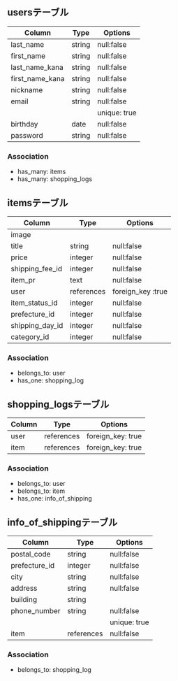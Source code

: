 ## usersテーブル

|Column          |Type     |Options            |
|----------------|---------|-------------------|
| last_name      | string  | null:false        |
| first_name     | string  | null:false        |
| last_name_kana | string  | null:false        |
| first_name_kana| string  | null:false        |
| nickname       | string  | null:false        |
| email          | string  | null:false        |
|                |         | unique: true      |
| birthday       | date    | null:false        |
| password       | string  | null:false        |

 ### Association
- has_many: items
- has_many: shopping_logs

## itemsテーブル

|Column             |Type       |Options            |
|-------------------|-----------|-------------------|
| image             |           |                   |
| title             | string    | null:false        |
| price             | integer   | null:false        |
| shipping_fee_id   | integer   | null:false        |
| item_pr           | text      | null:false        |
| user              | references| foreign_key :true |
| item_status_id    | integer   | null:false        |
| prefecture_id     | integer   | null:false        |
| shipping_day_id   | integer   | null:false        |
| category_id       | integer   | null:false        |

### Association
- belongs_to: user
- has_one: shopping_log

## shopping_logsテーブル

|Column          |Type       |Options            |
|----------------|-----------|-------------------|
| user           | references| foreign_key: true |
| item           | references| foreign_key: true |

### Association
- belongs_to: user
- belongs_to: item
- has_one: info_of_shipping

## info_of_shippingテーブル

|Column          |Type       |Options            |
|----------------|-----------|-------------------|
| postal_code    | string    | null:false        |
| prefecture_id  | integer   | null:false        |
| city           | string    | null:false        |
| address        | string    | null:false        |
| building       | string    |                   |
| phone_number   | string    | null:false        |
|                |           | unique: true      |
| item           | references| null:false        |

### Association
- belongs_to: shopping_log